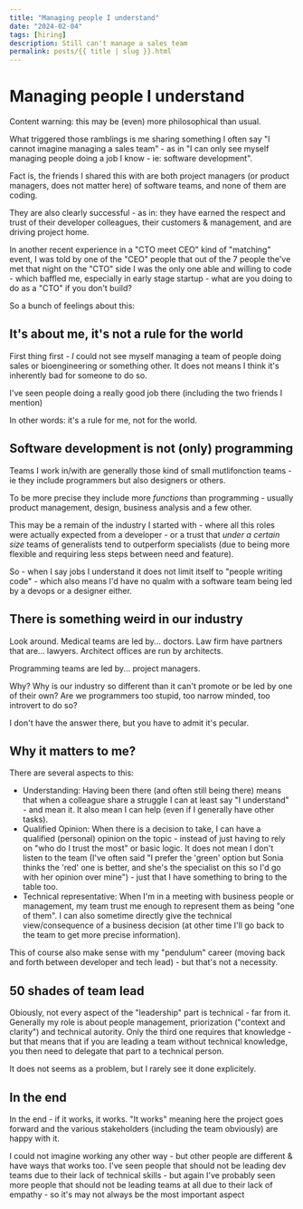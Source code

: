 ```yaml
---
title: "Managing people I understand"
date: "2024-02-04"
tags: [hiring]
description: Still can't manage a sales team
permalink: posts/{{ title | slug }}.html
---
```


# Managing people I understand

Content warning: this may be (even) more philosophical than usual.

What triggered those ramblings is me sharing something I often say "I cannot imagine managing a sales team" - as in "I can only see myself managing people doing a job I know - ie: software development".

Fact is, the friends I shared this with are both project managers (or product managers, does not matter here) of software teams, and none of them are coding.

They are also clearly successful - as in: they have earned the respect and trust of their developer colleagues, their customers & management, and are driving project home.

In another recent experience in a "CTO meet CEO" kind of "matching" event, I was told by one of the "CEO" people that out of the 7 people the've met that night on the "CTO" side I was the only one able and willing to code - which baffled me, especially in early stage startup - what are you doing to do as a "CTO" if you don't build?

So a bunch of feelings about this:

## It's about me, it's not a rule for the world

First thing first - *I* could not see myself managing a team of people doing sales or bioengineering or something other. It does not means I think it's inherently bad for someone to do so.

I've seen people doing a really good job there (including the two friends I mention)

In other words: it's a rule for me, not for the world.

## Software development is not (only) programming

Teams I work in/with are generally those kind of small mutlifonction teams - ie they include programmers but also designers or others.

To be more precise they include more *functions* than programming - usually product management, design, business analysis and a few other.

This may be a remain of the industry I started with - where all this roles were actually expected from a developer - or a trust that *under a certain size* teams of generalists tend to outperform specialists (due to being more flexible and requiring less steps between need and feature).

So - when I say jobs I understand it does not limit itself to "people writing code" - which also means I'd have no qualm with a software team being led by a devops or a designer either.

## There is something weird in our industry

Look around. Medical teams are led by... doctors. Law firm have partners that are... lawyers. Architect offices are run by architects.

Programming teams are led by... project managers.

Why? Why is our industry so different than it can't promote or be led by one of their own? Are we programmers too stupid, too narrow minded, too introvert to do so?

I don't have the answer there, but you have to admit it's pecular.

## Why it matters to me?

There are several aspects to this:

- Understanding: Having been there (and often still being there) means that when a colleague share a struggle I can at least say "I understand" - and mean it. It also mean I can help (even if I generally have other tasks).
- Qualified Opinion: When there is a decision to take, I can have a qualified (personal) opinion on the topic - instead of just having to rely on "who do I trust the most" or basic logic. It does not mean I don't listen to the team (I've often said "I prefer the 'green' option but Sonia thinks the 'red' one is better, and she's the specialist on this so I'd go with her opinion over mine") - just that I have something to bring to the table too.
- Technical representative:  When I'm in a meeting with business people or management, my team trust me enough to represent them as being "one of them". I can also sometime directly give the technical view/consequence of a business decision (at other time I'll go back to the team to get more precise information).

This of course also make sense with my "pendulum" career (moving back and forth between developer and tech lead) - but that's not a necessity.

## 50 shades of team lead

Obiously, not every aspect of the "leadership" part is technical - far from it. Generally my role is about people management, priorization ("context and clarity") and technical autority. Only the third one requires that knowledge - but that means that if you are leading a team without technical knowledge, you then need to delegate that part to a technical person.

It does not seems as a problem, but I rarely see it done explicitely.

## In the end

In the end - if it works, it works. "It works" meaning here the project goes forward and the various stakeholders (including the team obviously) are happy with it.

I could not imagine working any other way - but other people are different & have ways that works too. I've seen people that should not be leading dev teams due to their lack of technical skills - but again I've probably seen more people that should not be leading teams at all due to their lack of empathy - so it's may not always be the most important aspect

